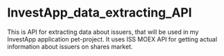# InvestApp_data_extracting_API
This is API for extracting data about issuers, that will be used in my InvestApp application pet-project.
It uses ISS MOEX API for getting actual information about issuers on shares market.
